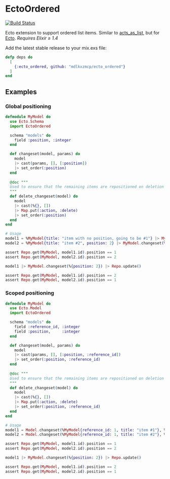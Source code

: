 EctoOrdered
===========
[![Build Status](https://travis-ci.org/Mdlkxzmcp/ecto-ordered.svg?branch=master)](https://travis-ci.org/Mdlkxzmcp/ecto-ordered)

Ecto extension to support ordered list items. Similar to [acts_as_list](https://github.com/swanandp/acts_as_list), but
for [Ecto](https://github.com/elixir-lang/ecto). _Requires Elixir ≥ 1.4_

Add the latest stable release to your mix.exs file:

```elixir
defp deps do
  [
    {:ecto_ordered, github: "mdlkxzmcp/ecto_ordered"}
  ]
end
```

Examples
--------


### Global positioning
```elixir
defmodule MyModel do
  use Ecto.Schema
  import EctoOrdered

  schema "models" do
    field :position, :integer
  end

  def changeset(model, params) do
    model
    |> cast(params, [], [:position])
    |> set_order(:position)
  end
  
  @doc """
  Used to ensure that the remaining items are repositioned on deletion
  """
  def delete_changeset(model) do
    model
    |> cast(%{}, [])
    |> Map.put(:action, :delete)
    |> set_order(:position)
  end
end

# Usage
model1 = %MyModel{title: "item with no position, going to be #1"} |> MyModel.changeset(%{}) |> Repo.insert!()
model2 = %MyModel{title: "item #2", position: 2} |> MyModel.changeset(%{}) |> Repo.insert!()

assert Repo.get(MyModel, model1.id).position == 1
assert Repo.get(MyModel, model2.id).position == 2

model1 |> MyModel.changeset(%{position: 2}) |> Repo.update()

assert Repo.get(MyModel, model1.id).position == 2
assert Repo.get(MyModel, model2.id).position == 1
```

### Scoped positioning
```elixir
defmodule MyModel do
  use Ecto.Model
  import EctoOrdered

  schema "models" do
    field :reference_id, :integer
    field :position,     :integer
  end

  def changeset(model, params) do
    model
    |> cast(params, [], [:position, :reference_id])
    |> set_order(:position, :reference_id)
  end
  
  @doc """
  Used to ensure that the remaining items are repositioned on deletion
  """
  def delete_changeset(model) do
    model
    |> cast(%{}, [])
    |> Map.put(:action, :delete)
    |> set_order(:position, :reference_id)
  end
end

# Usage
model1 = Model.changeset(%MyModel{reference_id: 1, title: "item #1"}, %{}) |> Repo.insert!()
model2 = Model.changeset(%MyModel{reference_id: 1, title: "item #2"}, %{}) |> Repo.insert!()

assert Repo.get(MyModel, model1.id).position == 1
assert Repo.get(MyModel, model2.id).position == 2

model1 |> MyModel.changeset(%{position: 2}) |> Repo.update()

assert Repo.get(MyModel, model1.id).position == 2
assert Repo.get(MyModel, model2.id).position == 1
```
